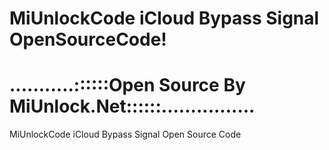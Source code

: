 # MiUnlockCode iCloud Bypass Signal OpenSourceCode!
# ...........::::::Open Source By MiUnlock.Net::::::................

MiUnlockCode iCloud Bypass Signal Open Source Code
